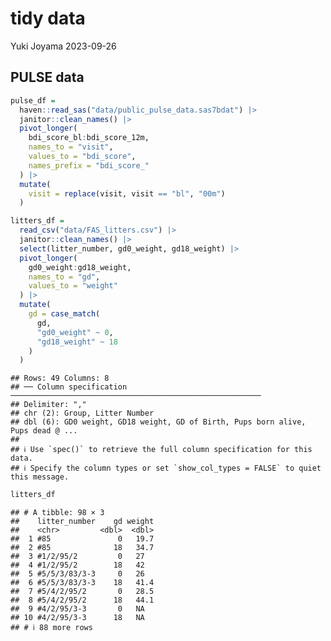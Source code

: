 tidy data
================
Yuki Joyama
2023-09-26

## PULSE data

``` r
pulse_df =
  haven::read_sas("data/public_pulse_data.sas7bdat") |> 
  janitor::clean_names() |> 
  pivot_longer(
    bdi_score_bl:bdi_score_12m,
    names_to = "visit",
    values_to = "bdi_score",
    names_prefix = "bdi_score_"
  ) |> 
  mutate(
    visit = replace(visit, visit == "bl", "00m")
  )

litters_df =
  read_csv("data/FAS_litters.csv") |> 
  janitor::clean_names() |> 
  select(litter_number, gd0_weight, gd18_weight) |> 
  pivot_longer(
    gd0_weight:gd18_weight,
    names_to = "gd",
    values_to = "weight"
  ) |> 
  mutate(
    gd = case_match(
      gd,
      "gd0_weight" ~ 0,
      "gd18_weight" ~ 18
    )
  )
```

    ## Rows: 49 Columns: 8
    ## ── Column specification ────────────────────────────────────────────────────────
    ## Delimiter: ","
    ## chr (2): Group, Litter Number
    ## dbl (6): GD0 weight, GD18 weight, GD of Birth, Pups born alive, Pups dead @ ...
    ## 
    ## ℹ Use `spec()` to retrieve the full column specification for this data.
    ## ℹ Specify the column types or set `show_col_types = FALSE` to quiet this message.

``` r
litters_df
```

    ## # A tibble: 98 × 3
    ##    litter_number    gd weight
    ##    <chr>         <dbl>  <dbl>
    ##  1 #85               0   19.7
    ##  2 #85              18   34.7
    ##  3 #1/2/95/2         0   27  
    ##  4 #1/2/95/2        18   42  
    ##  5 #5/5/3/83/3-3     0   26  
    ##  6 #5/5/3/83/3-3    18   41.4
    ##  7 #5/4/2/95/2       0   28.5
    ##  8 #5/4/2/95/2      18   44.1
    ##  9 #4/2/95/3-3       0   NA  
    ## 10 #4/2/95/3-3      18   NA  
    ## # ℹ 88 more rows
